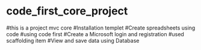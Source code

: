 # code_first_core_project
#this is a project mvc core 
#Installation templet
#Create spreadsheets using code
#using code first 
#Create a Microsoft login and registration
#used scaffolding item
#View and save data using Database

